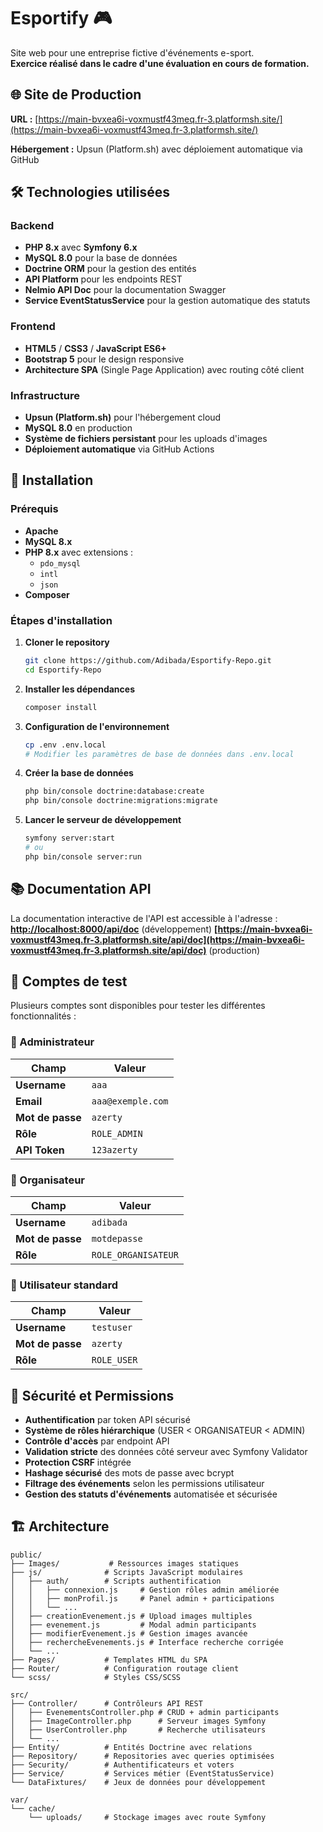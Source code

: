 # Esportify 🎮

Site web pour une entreprise fictive d'événements e-sport.  
**Exercice réalisé dans le cadre d'une évaluation en cours de formation.**

## 🌐 Site de Production

**URL :** [https://main-bvxea6i-voxmustf43meq.fr-3.platformsh.site/](https://main-bvxea6i-voxmustf43meq.fr-3.platformsh.site/)

**Hébergement :** Upsun (Platform.sh) avec déploiement automatique via GitHub

## 🛠️ Technologies utilisées

### Backend
- **PHP 8.x** avec **Symfony 6.x**
- **MySQL 8.0** pour la base de données
- **Doctrine ORM** pour la gestion des entités
- **API Platform** pour les endpoints REST
- **Nelmio API Doc** pour la documentation Swagger
- **Service EventStatusService** pour la gestion automatique des statuts

### Frontend
- **HTML5** / **CSS3** / **JavaScript ES6+**
- **Bootstrap 5** pour le design responsive
- **Architecture SPA** (Single Page Application) avec routing côté client

### Infrastructure
- **Upsun (Platform.sh)** pour l'hébergement cloud
- **MySQL 8.0** en production
- **Système de fichiers persistant** pour les uploads d'images
- **Déploiement automatique** via GitHub Actions

## 🚀 Installation

### Prérequis
- **Apache**
- **MySQL 8.x**
- **PHP 8.x** avec extensions :
  - `pdo_mysql`
  - `intl`
  - `json`
- **Composer**

### Étapes d'installation

1. **Cloner le repository**
   ```bash
   git clone https://github.com/Adibada/Esportify-Repo.git
   cd Esportify-Repo
   ```

2. **Installer les dépendances**
   ```bash
   composer install
   ```

3. **Configuration de l'environnement**
   ```bash
   cp .env .env.local
   # Modifier les paramètres de base de données dans .env.local
   ```

4. **Créer la base de données**
   ```bash
   php bin/console doctrine:database:create
   php bin/console doctrine:migrations:migrate
   ```
5. **Lancer le serveur de développement**
   ```bash
   symfony server:start
   # ou
   php bin/console server:run
   ```

## 📚 Documentation API

La documentation interactive de l'API est accessible à l'adresse :
**[http://localhost:8000/api/doc](http://localhost:8000/api/doc)** (développement)
**[https://main-bvxea6i-voxmustf43meq.fr-3.platformsh.site/api/doc](https://main-bvxea6i-voxmustf43meq.fr-3.platformsh.site/api/doc)** (production)

## 👤 Comptes de test

Plusieurs comptes sont disponibles pour tester les différentes fonctionnalités :

### 🔐 Administrateur
| Champ | Valeur |
|-------|--------|
| **Username** | `aaa` |
| **Email** | `aaa@exemple.com` |
| **Mot de passe** | `azerty` |
| **Rôle** | `ROLE_ADMIN` |
| **API Token** | `123azerty` |

### 👑 Organisateur
| Champ | Valeur |
|-------|--------|
| **Username** | `adibada` |
| **Mot de passe** | `motdepasse` |
| **Rôle** | `ROLE_ORGANISATEUR` |

### 👤 Utilisateur standard
| Champ | Valeur |
|-------|--------|
| **Username** | `testuser` |
| **Mot de passe** | `azerty` |
| **Rôle** | `ROLE_USER` |


## 🔐 Sécurité et Permissions

- **Authentification** par token API sécurisé
- **Système de rôles hiérarchique** (USER < ORGANISATEUR < ADMIN)
- **Contrôle d'accès** par endpoint API
- **Validation stricte** des données côté serveur avec Symfony Validator
- **Protection CSRF** intégrée
- **Hashage sécurisé** des mots de passe avec bcrypt
- **Filtrage des événements** selon les permissions utilisateur
- **Gestion des statuts d'événements** automatisée et sécurisée

## 🏗️ Architecture

```
public/
├── Images/           # Ressources images statiques
├── js/              # Scripts JavaScript modulaires
│   ├── auth/        # Scripts authentification
│   │   ├── connexion.js     # Gestion rôles admin améliorée
│   │   ├── monProfil.js     # Panel admin + participations
│   │   └── ...
│   ├── creationEvenement.js # Upload images multiples
│   ├── evenement.js         # Modal admin participants
│   ├── modifierEvenement.js # Gestion images avancée  
│   ├── rechercheEvenements.js # Interface recherche corrigée
│   └── ...
├── Pages/           # Templates HTML du SPA
├── Router/          # Configuration routage client
└── scss/            # Styles CSS/SCSS

src/
├── Controller/      # Contrôleurs API REST
│   ├── EvenementsController.php # CRUD + admin participants
│   ├── ImageController.php      # Serveur images Symfony
│   ├── UserController.php       # Recherche utilisateurs
│   └── ...
├── Entity/          # Entités Doctrine avec relations
├── Repository/      # Repositories avec queries optimisées
├── Security/        # Authentificateurs et voters
├── Service/         # Services métier (EventStatusService)
└── DataFixtures/    # Jeux de données pour développement

var/
└── cache/
    └── uploads/     # Stockage images avec route Symfony
```